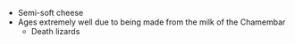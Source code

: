 - Semi-soft cheese
- Ages extremely well due to being made from the milk of the Chamembar
	- Death lizards